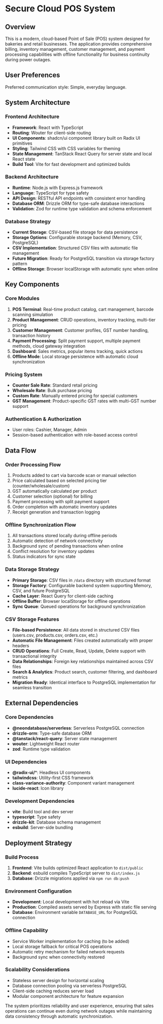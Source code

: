 # Secure Cloud POS System

## Overview

This is a modern, cloud-based Point of Sale (POS) system designed for bakeries and retail businesses. The application provides comprehensive billing, inventory management, customer management, and payment processing capabilities with offline functionality for business continuity during power outages.

## User Preferences

Preferred communication style: Simple, everyday language.

## System Architecture

### Frontend Architecture
- **Framework**: React with TypeScript
- **Routing**: Wouter for client-side routing
- **UI Components**: shadcn/ui component library built on Radix UI primitives
- **Styling**: Tailwind CSS with CSS variables for theming
- **State Management**: TanStack React Query for server state and local React state
- **Build Tool**: Vite for fast development and optimized builds

### Backend Architecture
- **Runtime**: Node.js with Express.js framework
- **Language**: TypeScript for type safety
- **API Design**: RESTful API endpoints with consistent error handling
- **Database ORM**: Drizzle ORM for type-safe database interactions
- **Validation**: Zod for runtime type validation and schema enforcement

### Database Strategy
- **Current Storage**: CSV-based file storage for data persistence
- **Storage Options**: Configurable storage backend (Memory, CSV, PostgreSQL)
- **CSV Implementation**: Structured CSV files with automatic file management
- **Future Migration**: Ready for PostgreSQL transition via storage factory pattern
- **Offline Storage**: Browser localStorage with automatic sync when online

## Key Components

### Core Modules
1. **POS Terminal**: Real-time product catalog, cart management, barcode scanning simulation
2. **Product Management**: CRUD operations, inventory tracking, multi-tier pricing
3. **Customer Management**: Customer profiles, GST number handling, transaction history
4. **Payment Processing**: Split payment support, multiple payment methods, cloud gateway integration
5. **Dashboard**: Sales metrics, popular items tracking, quick actions
6. **Offline Mode**: Local storage persistence with automatic cloud synchronization

### Pricing System
- **Counter Sale Rate**: Standard retail pricing
- **Wholesale Rate**: Bulk purchase pricing
- **Custom Rate**: Manually entered pricing for special customers
- **GST Management**: Product-specific GST rates with multi-GST number support

### Authentication & Authorization
- User roles: Cashier, Manager, Admin
- Session-based authentication with role-based access control

## Data Flow

### Order Processing Flow
1. Products added to cart via barcode scan or manual selection
2. Price calculated based on selected pricing tier (counter/wholesale/custom)
3. GST automatically calculated per product
4. Customer selection (optional) for billing
5. Payment processing with split payment support
6. Order completion with automatic inventory updates
7. Receipt generation and transaction logging

### Offline Synchronization Flow
1. All transactions stored locally during offline periods
2. Automatic detection of network connectivity
3. Background sync of pending transactions when online
4. Conflict resolution for inventory updates
5. Status indicators for sync state

### Data Storage Strategy
- **Primary Storage**: CSV files in `/data` directory with structured format
- **Storage Factory**: Configurable backend system supporting Memory, CSV, and future PostgreSQL
- **Cache Layer**: React Query for client-side caching
- **Offline Buffer**: Browser localStorage for offline operations
- **Sync Queue**: Queued operations for background synchronization

### CSV Storage Features
- **File-based Persistence**: All data stored in structured CSV files (users.csv, products.csv, orders.csv, etc.)
- **Automatic File Management**: Files created automatically with proper headers
- **CRUD Operations**: Full Create, Read, Update, Delete support with transactional integrity
- **Data Relationships**: Foreign key relationships maintained across CSV files
- **Search & Analytics**: Product search, customer filtering, and dashboard metrics
- **Migration Ready**: Identical interface to PostgreSQL implementation for seamless transition

## External Dependencies

### Core Dependencies
- **@neondatabase/serverless**: Serverless PostgreSQL connection
- **drizzle-orm**: Type-safe database ORM
- **@tanstack/react-query**: Server state management
- **wouter**: Lightweight React router
- **zod**: Runtime type validation

### UI Dependencies
- **@radix-ui/***: Headless UI components
- **tailwindcss**: Utility-first CSS framework
- **class-variance-authority**: Component variant management
- **lucide-react**: Icon library

### Development Dependencies
- **vite**: Build tool and dev server
- **typescript**: Type safety
- **drizzle-kit**: Database schema management
- **esbuild**: Server-side bundling

## Deployment Strategy

### Build Process
1. **Frontend**: Vite builds optimized React application to `dist/public`
2. **Backend**: esbuild compiles TypeScript server to `dist/index.js`
3. **Database**: Drizzle migrations applied via `npm run db:push`

### Environment Configuration
- **Development**: Local development with hot reload via Vite
- **Production**: Compiled assets served by Express with static file serving
- **Database**: Environment variable `DATABASE_URL` for PostgreSQL connection

### Offline Capability
- Service Worker implementation for caching (to be added)
- Local storage fallback for critical POS operations
- Automatic retry mechanism for failed network requests
- Background sync when connectivity restored

### Scalability Considerations
- Stateless server design for horizontal scaling
- Database connection pooling via serverless PostgreSQL
- Client-side caching reduces server load
- Modular component architecture for feature expansion

The system prioritizes reliability and user experience, ensuring that sales operations can continue even during network outages while maintaining data consistency through automatic synchronization.